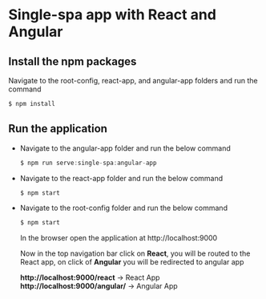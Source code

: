 # Single-spa app with React and Angular

## Install the npm packages

Navigate to the root-config, react-app, and angular-app folders and run the command

```js
$ npm install
```

## Run the application

- Navigate to the angular-app folder and run the below command
  ```js
  $ npm run serve:single-spa:angular-app
  ```
- Navigate to the react-app folder and run the below command
  ```js
  $ npm start
  ```
- Navigate to the root-config folder and run the below command

  ```js
  $ npm start
  ```

  In the browser open the application at http://localhost:9000

  Now in the top navigation bar click on **React**, you will be routed to the React app, on click of **Angular** you will be redirected to angular app

  **http://localhost:9000/react** -> React App
  **http://localhost:9000/angular/** -> Angular App
